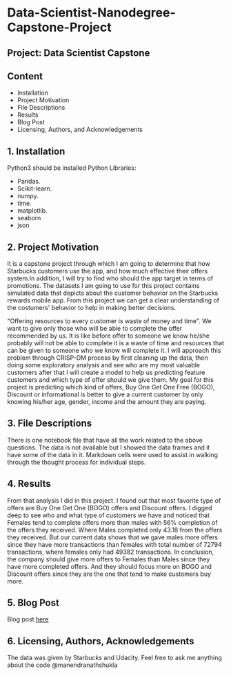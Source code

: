# Data-Scientist-Nanodegree-Capstone-Project
## Project: Data Scientist Capstone
## Content
 - Installation
 - Project Motivation
 - File Descriptions
 - Results
 - Blog Post
 - Licensing, Authors, and Acknowledgements
## 1. Installation
Python3 should be installed
Python Libraries:
 - Pandas.
 - Scikit-learn.
 - numpy.
 - time.
 - matplotlib.
 - seaborn
 - json
## 2. Project Motivation
It is a capstone project through which I am going to determine that how Starbucks customers use the app, and how much effective their offers system.In addition, I will try to find who should the app target in terms of promotions. The datasets I am going to use for this project contains simulated data that depicts about the  customer behavior on the Starbucks rewards mobile app. From this project we can get a clear understanding of the costumers' behavior to help in making better decisions.

"Offering resources to every customer is waste of money and time". We want to give only those who will be able to complete the offer recommended by us. It is like before offer to someone we know he/she probably will not be able to complete it is a waste of time and resources that can be given to someone who we know will complete it. I will approach this problem through CRISP-DM process by first cleaning up the data, then doing some exploratory analysis and see who are my most valuable customers after that I will create a model to help us predicting feature customers and which type of offer should we give them.
My goal for this project is predicting which kind of offers, Buy One Get One Free (BOGO), Discount or informational is better to give a current customer by only knowing his/her age, gender, income and the amount they are paying.

## 3. File Descriptions
There is one notebook file that have all the work related to the above questions. The data is not available but I showed the data frames and it have some of the data in it. Markdown cells were used to assist in walking through the thought process for individual steps.

## 4. Results
From that analysis I did in this project. I found out that most favorite type of offers are Buy One Get One (BOGO) offers and Discount offers. I digged deep to see who and what type of customers we have and noticed that Females tend to complete offers more than males with 56% completion of the offers they received. Where Males completed only 43.18 from the offers they received. But our current data shows that we gave males more offers since they have more transactions than females with total number of 72794 transactions, where females only had 49382 transactions. In conclusion, the company should give more offers to Females than Males since they have more completed offers. And they should focus more on BOGO and Discount offers since they are the one that tend to make customers buy more.

## 5. Blog Post

Blog post [here](http://mythingswork.herokuapp.com/post/11/)

## 6. Licensing, Authors, Acknowledgements
The data was given by Starbucks and Udacity. Feel free to ask me anything about the code @manendranathshukla
